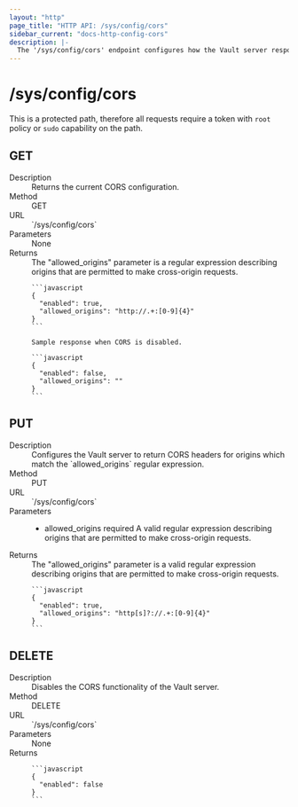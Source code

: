 ```yaml
---
layout: "http"
page_title: "HTTP API: /sys/config/cors"
sidebar_current: "docs-http-config-cors"
description: |-
  The '/sys/config/cors' endpoint configures how the Vault server responds to cross-origin requests.
---
```


# /sys/config/cors

This is a protected path, therefore all requests require a token with `root`
policy or `sudo` capability on the path.

## GET

<dl>
  <dt>Description</dt>
  <dd>
    Returns the current CORS configuration.
  </dd>

  <dt>Method</dt>
  <dd>GET</dd>

  <dt>URL</dt>
  <dd>`/sys/config/cors`</dd>

  <dt>Parameters</dt>
  <dd>
    None
  </dd>

  <dt>Returns</dt>
  <dd>
    The "allowed_origins" parameter is a regular expression describing origins
    that are permitted to make cross-origin requests.

    ```javascript
    {
      "enabled": true,
      "allowed_origins": "http://.+:[0-9]{4}"
    }
    ```

    Sample response when CORS is disabled.

    ```javascript
    {
      "enabled": false,
      "allowed_origins": ""
    }
    ```
  </dd>
</dl>

## PUT

<dl>
  <dt>Description</dt>
  <dd>
    Configures the Vault server to return CORS headers for origins which match
    the `allowed_origins` regular expression.
  </dd>

  <dt>Method</dt>
  <dd>PUT</dd>

  <dt>URL</dt>
  <dd>`/sys/config/cors`</dd>

  <dt>Parameters</dt>
  <dd>
    <ul>
      <li>
        <span class="param">allowed_origins</span>
        <span class="param-flags">required</span>
        A valid regular expression describing origins that are permitted to
        make cross-origin requests.
      </li>
    </ul>
  </dd>

  <dt>Returns</dt>
  <dd>
    The "allowed_origins" parameter is a valid regular expression describing
    origins that are permitted to make cross-origin requests.

    ```javascript
    {
      "enabled": true,
      "allowed_origins": "http[s]?://.+:[0-9]{4}"
    }
    ```

  </dd>
</dl>

## DELETE

<dl>
  <dt>Description</dt>
  <dd>
    Disables the CORS functionality of the Vault server.
  </dd>

  <dt>Method</dt>
  <dd>DELETE</dd>

  <dt>URL</dt>
  <dd>`/sys/config/cors`</dd>

  <dt>Parameters</dt>
  <dd>
    None
  </dd>

  <dt>Returns</dt>
  <dd>

    ```javascript
    {
      "enabled": false
    }
    ```

  </dd>
</dl>
